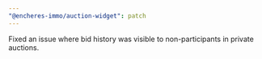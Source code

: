 ```yaml
---
"@encheres-immo/auction-widget": patch
---
```


Fixed an issue where bid history was visible to non-participants in private auctions.
